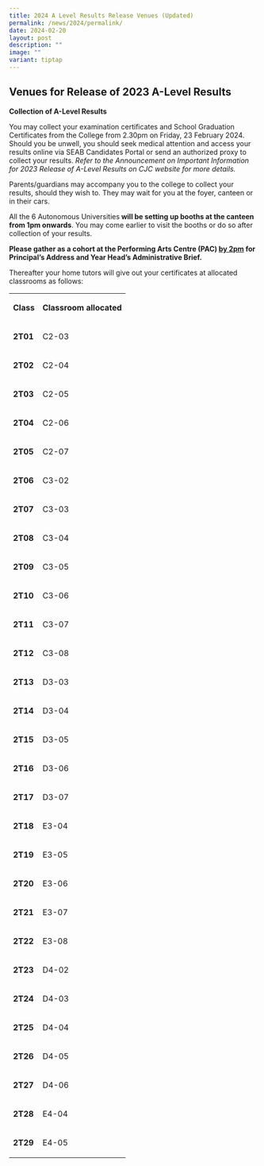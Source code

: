 ```yaml
---
title: 2024 A Level Results Release Venues (Updated)
permalink: /news/2024/permalink/
date: 2024-02-20
layout: post
description: ""
image: ""
variant: tiptap
---
```

<h2><strong>Venues for Release of 2023 A-Level Results</strong></h2>
<p><strong>Collection of A-Level Results</strong>
</p>
<p>You may collect your examination certificates and School Graduation Certificates
from the College from 2.30pm on Friday, 23 February 2024. Should you be
unwell, you should seek medical attention and access your results online
via SEAB Candidates Portal or send an authorized proxy to collect your
results. <em>Refer to the Announcement on Important Information for 2023 Release of A-Level Results on CJC website for more details.</em>
</p>
<p>Parents/guardians may accompany you to the college to collect your results,
should they wish to.&nbsp;They may wait for you at the foyer, canteen or
in their cars.</p>
<p>All the 6 Autonomous Universities<strong> will be setting up booths at the canteen from 1pm onwards</strong>.
You may come earlier to visit the booths or do so after collection of your
results.</p>
<p><strong>Please gather as a cohort at the Performing Arts Centre (PAC) <u>by 2pm</u> for Principal’s Address and Year Head’s Administrative Brief.</strong>
</p>
<p>Thereafter your home tutors will give out your certificates at allocated
classrooms as follows:</p>
<table>
<tbody>
<tr>
<td rowspan="1" colspan="1">
<p><strong>Class</strong>
</p>
</td>
<td rowspan="1" colspan="1">
<p><strong>Classroom allocated</strong>
</p>
</td>
</tr>
<tr>
<td rowspan="1" colspan="1">
<p><strong>2T01</strong>
</p>
</td>
<td rowspan="1" colspan="1">
<p>C2-03</p>
</td>
</tr>
<tr>
<td rowspan="1" colspan="1">
<p><strong>2T02</strong>
</p>
</td>
<td rowspan="1" colspan="1">
<p>C2-04</p>
</td>
</tr>
<tr>
<td rowspan="1" colspan="1">
<p><strong>2T03</strong>
</p>
</td>
<td rowspan="1" colspan="1">
<p>C2-05</p>
</td>
</tr>
<tr>
<td rowspan="1" colspan="1">
<p><strong>2T04</strong>
</p>
</td>
<td rowspan="1" colspan="1">
<p>C2-06</p>
</td>
</tr>
<tr>
<td rowspan="1" colspan="1">
<p><strong>2T05</strong>
</p>
</td>
<td rowspan="1" colspan="1">
<p>C2-07</p>
</td>
</tr>
<tr>
<td rowspan="1" colspan="1">
<p><strong>2T06</strong>
</p>
</td>
<td rowspan="1" colspan="1">
<p>C3-02</p>
</td>
</tr>
<tr>
<td rowspan="1" colspan="1">
<p><strong>2T07</strong>
</p>
</td>
<td rowspan="1" colspan="1">
<p>C3-03</p>
</td>
</tr>
<tr>
<td rowspan="1" colspan="1">
<p><strong>2T08</strong>
</p>
</td>
<td rowspan="1" colspan="1">
<p>C3-04</p>
</td>
</tr>
<tr>
<td rowspan="1" colspan="1">
<p><strong>2T09</strong>
</p>
</td>
<td rowspan="1" colspan="1">
<p>C3-05</p>
</td>
</tr>
<tr>
<td rowspan="1" colspan="1">
<p><strong>2T10</strong>
</p>
</td>
<td rowspan="1" colspan="1">
<p>C3-06</p>
</td>
</tr>
<tr>
<td rowspan="1" colspan="1">
<p><strong>2T11</strong>
</p>
</td>
<td rowspan="1" colspan="1">
<p>C3-07</p>
</td>
</tr>
<tr>
<td rowspan="1" colspan="1">
<p><strong>2T12</strong>
</p>
</td>
<td rowspan="1" colspan="1">
<p>C3-08</p>
</td>
</tr>
<tr>
<td rowspan="1" colspan="1">
<p><strong>2T13</strong>
</p>
</td>
<td rowspan="1" colspan="1">
<p>D3-03</p>
</td>
</tr>
<tr>
<td rowspan="1" colspan="1">
<p><strong>2T14</strong>
</p>
</td>
<td rowspan="1" colspan="1">
<p>D3-04</p>
</td>
</tr>
<tr>
<td rowspan="1" colspan="1">
<p><strong>2T15</strong>
</p>
</td>
<td rowspan="1" colspan="1">
<p>D3-05</p>
</td>
</tr>
<tr>
<td rowspan="1" colspan="1">
<p><strong>2T16</strong>
</p>
</td>
<td rowspan="1" colspan="1">
<p>D3-06</p>
</td>
</tr>
<tr>
<td rowspan="1" colspan="1">
<p><strong>2T17</strong>
</p>
</td>
<td rowspan="1" colspan="1">
<p>D3-07</p>
</td>
</tr>
<tr>
<td rowspan="1" colspan="1">
<p><strong>2T18</strong>
</p>
</td>
<td rowspan="1" colspan="1">
<p>E3-04</p>
</td>
</tr>
<tr>
<td rowspan="1" colspan="1">
<p><strong>2T19</strong>
</p>
</td>
<td rowspan="1" colspan="1">
<p>E3-05</p>
</td>
</tr>
<tr>
<td rowspan="1" colspan="1">
<p><strong>2T20</strong>
</p>
</td>
<td rowspan="1" colspan="1">
<p>E3-06</p>
</td>
</tr>
<tr>
<td rowspan="1" colspan="1">
<p><strong>2T21</strong>
</p>
</td>
<td rowspan="1" colspan="1">
<p>E3-07</p>
</td>
</tr>
<tr>
<td rowspan="1" colspan="1">
<p><strong>2T22</strong>
</p>
</td>
<td rowspan="1" colspan="1">
<p>E3-08</p>
</td>
</tr>
<tr>
<td rowspan="1" colspan="1">
<p><strong>2T23</strong>
</p>
</td>
<td rowspan="1" colspan="1">
<p>D4-02</p>
</td>
</tr>
<tr>
<td rowspan="1" colspan="1">
<p><strong>2T24</strong>
</p>
</td>
<td rowspan="1" colspan="1">
<p>D4-03</p>
</td>
</tr>
<tr>
<td rowspan="1" colspan="1">
<p><strong>2T25</strong>
</p>
</td>
<td rowspan="1" colspan="1">
<p>D4-04</p>
</td>
</tr>
<tr>
<td rowspan="1" colspan="1">
<p><strong>2T26</strong>
</p>
</td>
<td rowspan="1" colspan="1">
<p>D4-05</p>
</td>
</tr>
<tr>
<td rowspan="1" colspan="1">
<p><strong>2T27</strong>
</p>
</td>
<td rowspan="1" colspan="1">
<p>D4-06</p>
</td>
</tr>
<tr>
<td rowspan="1" colspan="1">
<p><strong>2T28</strong>
</p>
</td>
<td rowspan="1" colspan="1">
<p>E4-04</p>
</td>
</tr>
<tr>
<td rowspan="1" colspan="1">
<p><strong>2T29</strong>
</p>
</td>
<td rowspan="1" colspan="1">
<p>E4-05</p>
</td>
</tr>
</tbody>
</table>
<p><strong>&nbsp;</strong>
</p>
<p>&nbsp;</p>
